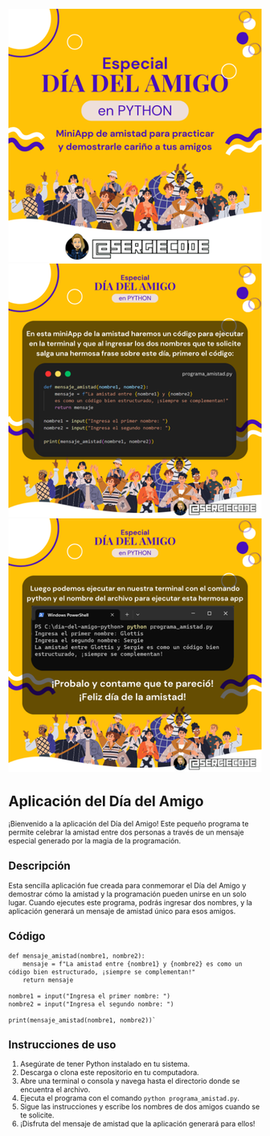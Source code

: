 ![dia del amigo con python](https://raw.githubusercontent.com/sergiecode/dia-del-amigo-python/master/1.png)
![dia del amigo con python](https://raw.githubusercontent.com/sergiecode/dia-del-amigo-python/master/2.png)
![dia del amigo con python](https://raw.githubusercontent.com/sergiecode/dia-del-amigo-python/master/3.png)

# Aplicación del Día del Amigo 

¡Bienvenido a la aplicación del Día del Amigo! Este pequeño programa te permite celebrar la amistad entre dos personas a través de un mensaje especial generado por la magia de la programación.

## Descripción

Esta sencilla aplicación fue creada para conmemorar el Día del Amigo y demostrar cómo la amistad y la programación pueden unirse en un solo lugar. Cuando ejecutes este programa, podrás ingresar dos nombres, y la aplicación generará un mensaje de amistad único para esos amigos.

## Código

```
def mensaje_amistad(nombre1, nombre2):
    mensaje = f"La amistad entre {nombre1} y {nombre2} es como un código bien estructurado, ¡siempre se complementan!"
    return mensaje

nombre1 = input("Ingresa el primer nombre: ")
nombre2 = input("Ingresa el segundo nombre: ")

print(mensaje_amistad(nombre1, nombre2))` 

```

## Instrucciones de uso

1.  Asegúrate de tener Python instalado en tu sistema.
2.  Descarga o clona este repositorio en tu computadora.
3.  Abre una terminal o consola y navega hasta el directorio donde se encuentra el archivo.
4.  Ejecuta el programa con el comando `python programa_amistad.py`.
5.  Sigue las instrucciones y escribe los nombres de dos amigos cuando se te solicite.
6.  ¡Disfruta del mensaje de amistad que la aplicación generará para ellos!
